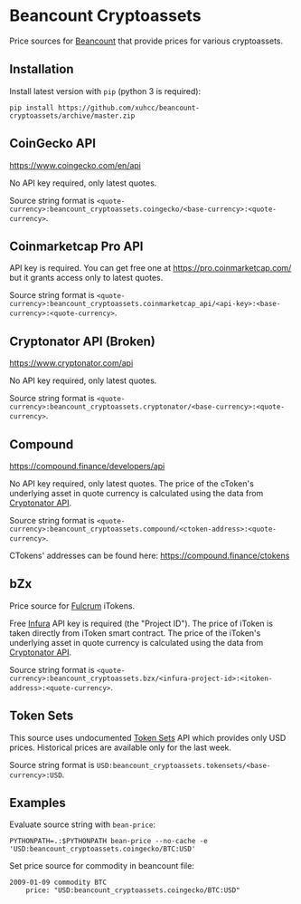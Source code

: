 # Beancount Cryptoassets

Price sources for [Beancount](http://furius.ca/beancount/) that provide prices for various cryptoassets.

## Installation

Install latest version with `pip` (python 3 is required):

```
pip install https://github.com/xuhcc/beancount-cryptoassets/archive/master.zip
```

## CoinGecko API

https://www.coingecko.com/en/api

No API key required, only latest quotes.

Source string format is `<quote-currency>:beancount_cryptoassets.coingecko/<base-currency>:<quote-currency>`.

## Coinmarketcap Pro API

API key is required. You can get free one at https://pro.coinmarketcap.com/ but it grants access only to latest quotes.

Source string format is `<quote-currency>:beancount_cryptoassets.coinmarketcap_api/<api-key>:<base-currency>:<quote-currency>`.

## Cryptonator API (Broken)

https://www.cryptonator.com/api

No API key required, only latest quotes.

Source string format is `<quote-currency>:beancount_cryptoassets.cryptonator/<base-currency>:<quote-currency>`.

## Compound

https://compound.finance/developers/api

No API key required, only latest quotes. The price of the cToken's underlying asset in quote currency is calculated using the data from [Cryptonator API](https://www.cryptonator.com/api).

Source string format is `<quote-currency>:beancount_cryptoassets.compound/<ctoken-address>:<quote-currency>`.

CTokens' addresses can be found here: https://compound.finance/ctokens

## bZx

Price source for [Fulcrum](https://fulcrum.trade/) iTokens.

Free [Infura](https://infura.io/) API key is required (the "Project ID"). The price of iToken is taken directly from iToken smart contract. The price of the iToken's underlying asset in quote currency is calculated using the data from [Cryptonator API](https://www.cryptonator.com/api).

Source string format is `<quote-currency>:beancount_cryptoassets.bzx/<infura-project-id>:<itoken-address>:<quote-currency>`.

## Token Sets

This source uses undocumented [Token Sets](https://www.tokensets.com/) API which provides only USD prices. Historical prices are available only for the last week.

Source string format is `USD:beancount_cryptoassets.tokensets/<base-currency>:USD`.

## Examples

Evaluate source string with `bean-price`:

```
PYTHONPATH=.:$PYTHONPATH bean-price --no-cache -e 'USD:beancount_cryptoassets.coingecko/BTC:USD'
```

Set price source for commodity in beancount file:

```
2009-01-09 commodity BTC
    price: "USD:beancount_cryptoassets.coingecko/BTC:USD"
```
